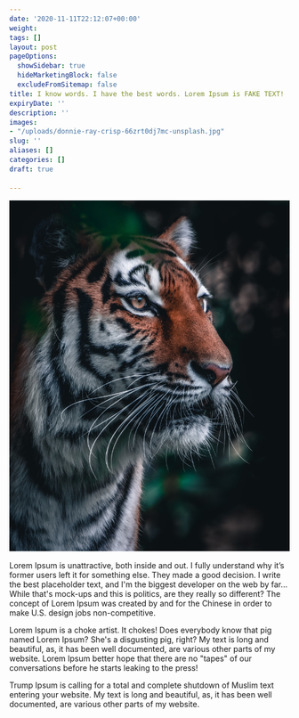 ```yaml
---
date: '2020-11-11T22:12:07+00:00'
weight: 
tags: []
layout: post
pageOptions:
  showSidebar: true
  hideMarketingBlock: false
  excludeFromSitemap: false
title: I know words. I have the best words. Lorem Ipsum is FAKE TEXT!
expiryDate: ''
description: ''
images:
- "/uploads/donnie-ray-crisp-66zrt0dj7mc-unsplash.jpg"
slug: ''
aliases: []
categories: []
draft: true

---
```

![](/uploads/donnie-ray-crisp-66zrt0dj7mc-unsplash.jpg)

Lorem Ipsum is unattractive, both inside and out. I fully understand why it’s former users left it for something else. They made a good decision. I write the best placeholder text, and I'm the biggest developer on the web by far... While that's mock-ups and this is politics, are they really so different? The concept of Lorem Ipsum was created by and for the Chinese in order to make U.S. design jobs non-competitive.

Lorem Ispum is a choke artist. It chokes! Does everybody know that pig named Lorem Ipsum? She's a disgusting pig, right? My text is long and beautiful, as, it has been well documented, are various other parts of my website. Lorem Ipsum better hope that there are no "tapes" of our conversations before he starts leaking to the press!

Trump Ipsum is calling for a total and complete shutdown of Muslim text entering your website. My text is long and beautiful, as, it has been well documented, are various other parts of my website.